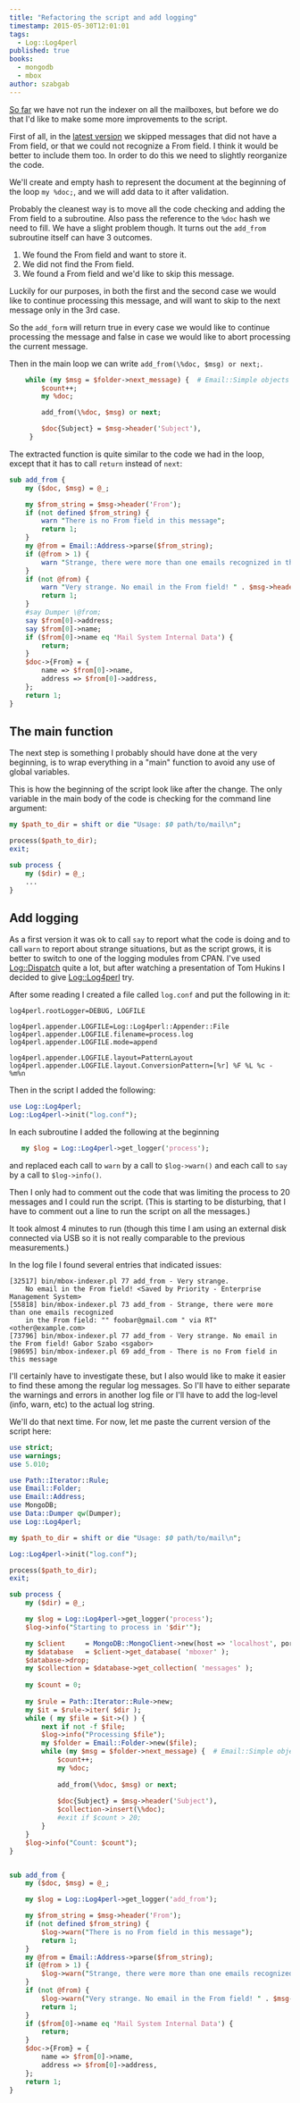 ```yaml
---
title: "Refactoring the script and add logging"
timestamp: 2015-05-30T12:01:01
tags:
  - Log::Log4perl
published: true
books:
  - mongodb
  - mbox
author: szabgab
---
```



[So far](/indexing-emails-in-an-mbox) we have not run the indexer on all the mailboxes,
but before we do that I'd like to make some more improvements to the script.

First of all, in the [latest version](/putting-emails-into-mongodb) we skipped messages that did not have
a From field, or that we could not recognize a From field.
I think it would be better to include them too. In order to do this we need to slightly reorganize the code.


We'll create and empty hash to represent the document at the beginning of the loop `my %doc;`, and we will add
data to it after validation.

Probably the cleanest way is to move all the code checking and adding the From field to a subroutine. Also pass the
reference to the `%doc` hash we need to fill. We have a slight problem though.
It turns out the `add_from` subroutine itself can have 3 outcomes.

<ol>
<li>We found the From field and want to store it.</li>
<li>We did not find the From field.</li>
<li>We found a From field and we'd like to skip this message.</li>
</ol>

Luckily for our purposes, in both the first and the second case we would like to continue
processing this message, and will want to skip to the next message only in the 3rd case.

So the `add_form` will return true in every case we would like to continue processing
the message and false in case we would like to abort processing the current message.

Then in the main loop we can write `add_from(\%doc, $msg) or next;`.

```perl
    while (my $msg = $folder->next_message) {  # Email::Simple objects
        $count++;
        my %doc;

        add_from(\%doc, $msg) or next;

        $doc{Subject} = $msg->header('Subject'),
     }
```


The extracted function is quite similar to the code we had in the loop, except that it has to
call `return` instead of `next`:

```perl
sub add_from {
    my ($doc, $msg) = @_;

    my $from_string = $msg->header('From');
    if (not defined $from_string) {
        warn "There is no From field in this message";
        return 1;
    }
    my @from = Email::Address->parse($from_string);
    if (@from > 1) {
        warn "Strange, there were more than one emails recognized in the From field: " . $msg->header('From');
    }
    if (not @from) {
        warn "Very strange. No email in the From field! " . $msg->header('From');
        return 1;
    }
    #say Dumper \@from;
    say $from[0]->address;
    say $from[0]->name;
    if ($from[0]->name eq 'Mail System Internal Data') {
        return;
    }
    $doc->{From} = {
        name => $from[0]->name,
        address => $from[0]->address,
    };
    return 1;
}
```

## The main function

The next step is something I probably should have done at the very beginning, is to wrap everything in a "main" function
to avoid any use of global variables.

This is how the beginning of the script look like after the change. The only variable in the main body of the code
is checking for the command line argument:

```perl
my $path_to_dir = shift or die "Usage: $0 path/to/mail\n";

process($path_to_dir);
exit;

sub process {
    my ($dir) = @_;
    ...
}
```


## Add logging

As a first version it was ok to call `say` to report what the code is doing and to call
`warn` to report about strange situations, but as the script grows, it is better to
switch to one of the logging modules from CPAN. I've used
[Log::Dispatch](https://metacpan.org/pod/Log::Dispatch) quite a lot,
but after watching a presentation of Tom Hukins
I decided to give [Log::Log4perl](https://metacpan.org/pod/Log::Log4perl) try.

After some reading I created a file called `log.conf` and put the following in it:

```
log4perl.rootLogger=DEBUG, LOGFILE

log4perl.appender.LOGFILE=Log::Log4perl::Appender::File
log4perl.appender.LOGFILE.filename=process.log
log4perl.appender.LOGFILE.mode=append

log4perl.appender.LOGFILE.layout=PatternLayout
log4perl.appender.LOGFILE.layout.ConversionPattern=[%r] %F %L %c - %m%n
```

Then in the script I added the following:

```perl
use Log::Log4perl;
Log::Log4perl->init("log.conf");
```

In each subroutine I added the following at the beginning

```perl
   my $log = Log::Log4perl->get_logger('process');
```

and replaced each call to `warn` by a call to `$log->warn()`
and each call to `say` by a call to `$log->info()`.


Then I only had to comment out the code that was limiting the process to 20 messages
and I could run the script. (This is starting to be disturbing, that I have to comment out a line
to run the script on all the messages.)

It took almost 4 minutes to run (though this time I am using an external disk connected via USB
so it is not really comparable to the previous measurements.)

In the log file I found several entries that indicated issues:

```
[32517] bin/mbox-indexer.pl 77 add_from - Very strange.
    No email in the From field! <Saved by Priority - Enterprise Management System>
[55818] bin/mbox-indexer.pl 73 add_from - Strange, there were more than one emails recognized
    in the From field: "" foobar@gmail.com " via RT" <other@example.com>
[73796] bin/mbox-indexer.pl 77 add_from - Very strange. No email in the From field! Gabor Szabo <sgabor>
[98695] bin/mbox-indexer.pl 69 add_from - There is no From field in this message
```

I'll certainly have to investigate these, but I also would like to make it easier to find these among
the regular log messages. So I'll have to either separate the warnings and errors in another log file
or I'll have to add the log-level (info, warn, etc) to the actual log string.

We'll do that next time.
For now, let me paste the current version of the script here:

```perl
use strict;
use warnings;
use 5.010;

use Path::Iterator::Rule;
use Email::Folder;
use Email::Address;
use MongoDB;
use Data::Dumper qw(Dumper);
use Log::Log4perl;

my $path_to_dir = shift or die "Usage: $0 path/to/mail\n";

Log::Log4perl->init("log.conf");

process($path_to_dir);
exit;

sub process {
    my ($dir) = @_;

    my $log = Log::Log4perl->get_logger('process');
    $log->info("Starting to process in '$dir'");

    my $client     = MongoDB::MongoClient->new(host => 'localhost', port => 27017);
    my $database   = $client->get_database( 'mboxer' );
    $database->drop;
    my $collection = $database->get_collection( 'messages' );
    
    my $count = 0;
    
    my $rule = Path::Iterator::Rule->new;
    my $it = $rule->iter( $dir );
    while ( my $file = $it->() ) {
        next if not -f $file;
        $log->info("Processing $file");
        my $folder = Email::Folder->new($file);
        while (my $msg = $folder->next_message) {  # Email::Simple objects
            $count++;
            my %doc;
    
            add_from(\%doc, $msg) or next;
    
            $doc{Subject} = $msg->header('Subject'),
            $collection->insert(\%doc);
            #exit if $count > 20;
        }
    }
    $log->info("Count: $count");
}


sub add_from {
    my ($doc, $msg) = @_;

    my $log = Log::Log4perl->get_logger('add_from');

    my $from_string = $msg->header('From');
    if (not defined $from_string) {
        $log->warn("There is no From field in this message");
        return 1;
    }
    my @from = Email::Address->parse($from_string);
    if (@from > 1) {
        $log->warn("Strange, there were more than one emails recognized in the From field: " . $msg->header('From'));
    }
    if (not @from) {
        $log->warn("Very strange. No email in the From field! " . $msg->header('From'));
        return 1;
    }
    if ($from[0]->name eq 'Mail System Internal Data') {
        return;
    }
    $doc->{From} = {
        name => $from[0]->name,
        address => $from[0]->address,
    };
    return 1;
}
```

